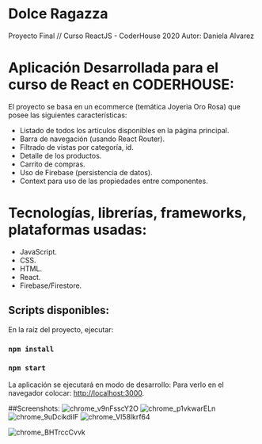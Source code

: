 # Dolce Ragazza

Proyecto Final // Curso ReactJS - CoderHouse 2020
Autor: Daniela Alvarez 

# Aplicación Desarrollada para el curso de React en CODERHOUSE:

El proyecto se basa en un ecommerce (temática Joyeria Oro Rosa) que posee las siguientes características:

- Listado de todos los artículos disponibles en la página principal.
- Barra de navegación (usando React Router).
- Filtrado de vistas por categoría, id.
- Detalle de los productos.
- Carrito de compras.
- Uso de Firebase (persistencia de datos).
- Context para uso de las propiedades entre componentes.

# Tecnologías, librerías, frameworks, plataformas usadas:

- JavaScript.
- CSS.
- HTML.
- React.
- Firebase/Firestore.

## Scripts disponibles:

En la raíz del proyecto, ejecutar:

### `npm install`

### `npm start`

La aplicación se ejecutará en modo de desarrollo:
Para verlo en el navegador colocar: [http://localhost:3000](http://localhost:3000).

##Screenshots:
![chrome_v9nFsscY2O](https://user-images.githubusercontent.com/87708042/143916573-df97f273-5de0-4490-b9f3-e67f486513a5.png)
![chrome_p1vkwarELn](https://user-images.githubusercontent.com/87708042/143916630-cbbeeab9-f924-42ba-8956-373e8252085f.png)
![chrome_9uDcikdiIF](https://user-images.githubusercontent.com/87708042/143916659-0ed49099-3e45-4094-8ded-e27ae804f364.png)
![chrome_Vl58lkrf64](https://user-images.githubusercontent.com/87708042/143916698-31d8ceb3-759a-4c43-95b4-f8dc2d27d6a0.png)

![chrome_BHTrccCvvk](https://user-images.githubusercontent.com/87708042/143916726-437e9dfe-91fa-42bb-b5b1-149d7742faba.png)

